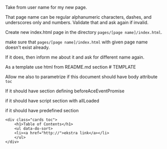 

Take from user name for my new page.

That page name can be regular alphanumeric characters, dashes, and underscores only and numbers. Validate that and ask again if invalid.


Create new index.html page in the directory `pages/[page name]/index.html`.

make sure that `pages/[page name]/index.html` with given page name doesn't exist already.

If it does, then inform me about it and ask for different name again.

As a template use html from README.md section # TEMPLATE

Allow me also to parametrize if this document should have body attribute `toc`

If it should have section defining beforeAceEventPromise

if it should have script section with allLoaded

if it should have predefined section 

```
<div class="cards toc">
    <h1>Table of Contents</h1>
    <ul data-do-sort>
    <li><a href="http://">ekstra link</a></li>
    </ul>
</div>
```
